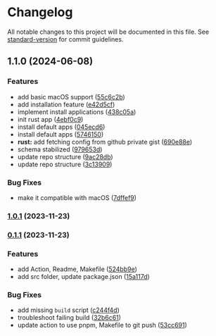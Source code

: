 # Changelog

All notable changes to this project will be documented in this file. See [standard-version](https://github.com/conventional-changelog/standard-version) for commit guidelines.

## 1.1.0 (2024-06-08)


### Features

* add basic macOS support ([55c6c2b](https://github.com/rosnovsky/spinup/commit/55c6c2b72b18c7c5ef9bc5cf8a7e5f03fb01e081))
* add installation feature ([e42d5cf](https://github.com/rosnovsky/spinup/commit/e42d5cf8a2076932b8a36f752c30956634a1523e))
* implement install applications ([438c05a](https://github.com/rosnovsky/spinup/commit/438c05a33d631abd453df61ee2538bc041dec4e3))
* init rust app ([4ebf0c9](https://github.com/rosnovsky/spinup/commit/4ebf0c9f9afb0f1f3bd688f03a21bf3a8aec6eac))
* install default apps ([045ecd6](https://github.com/rosnovsky/spinup/commit/045ecd6cc63843219a6af0fed49aab5a0f9beb98))
* install default apps ([5746150](https://github.com/rosnovsky/spinup/commit/57461502908daca3d8d6ba8b6e65d705e77e8c7f))
* **rust:** add fetching config from github private gist ([690e88e](https://github.com/rosnovsky/spinup/commit/690e88e532a12275ed16cbfdfd85dffdd3d821a7))
* schema stabilized ([979653d](https://github.com/rosnovsky/spinup/commit/979653d55153322a349283a7fdd66648788a1a9f))
* update repo structure ([9ac28db](https://github.com/rosnovsky/spinup/commit/9ac28db80b296604ae72563a8ea120366ce4b298))
* update repo structure ([3c13909](https://github.com/rosnovsky/spinup/commit/3c139099d4bde1f7f777cb63a89c0fd8730c8aed))


### Bug Fixes

* make it compatible with macOS ([7dffef9](https://github.com/rosnovsky/spinup/commit/7dffef9c866a56f5fd10e1a712596c3e900b33ea))

### [1.0.1](https://...///compare/v1.0.0...v1.0.1) (2023-11-23)

### [0.1.1](https://...///compare/v0.1.0...v0.1.1) (2023-11-23)

### Features

- add Action, Readme, Makefile ([524bb9e](https://...///commit/524bb9e48bc0740e3543383063e69c9fe049fa0e))
- add src folder, update package.json ([15a117d](https://...///commit/15a117dd6171106834b85b86f0faa8f133d83e42))

### Bug Fixes

- add missing `build` script ([c244f4d](https://...///commit/c244f4de9e2c697b03118de938b8df2bd9d00c00))
- troubleshoot failing build ([32b6c61](https://...///commit/32b6c6124ffc3462cfdc7f8661dd3ed42fdfc77e))
- update action to use pnpm, Makefile to git push ([53cc691](https://...///commit/53cc69117927ec56004913f6350e55d917f43c92))
